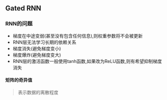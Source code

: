 ## Gated RNN

### RNN的问题
* 梯度在中途变弱(甚至没有包含任何信息),则权重参数将不会被更新
* RNN层无法学习长期的依赖关系
* 梯度消失(避免梯度变小)
* 梯度爆炸(避免梯度变大)
* RNN层的激活函数一般使用tanh函数,如果改为ReLU函数,则有希望抑制梯度消失

#### 矩阵的奇异值
> 表示数据的离散程度 
